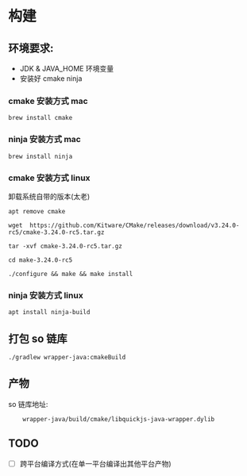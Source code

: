 # 构建
## 环境要求:
+ JDK & JAVA_HOME 环境变量
+ 安装好 cmake ninja

### cmake 安装方式 mac
```
brew install cmake
```

### ninja 安装方式 mac
```
brew install ninja
```

### cmake 安装方式 linux
卸载系统自带的版本(太老)

```
apt remove cmake

```

```
wget  https://github.com/Kitware/CMake/releases/download/v3.24.0-rc5/cmake-3.24.0-rc5.tar.gz
```

```
tar -xvf cmake-3.24.0-rc5.tar.gz
```

```
cd make-3.24.0-rc5
```

```
./configure && make && make install
```

### ninja 安装方式 linux
```
apt install ninja-build
```

## 打包 so 链库
```
./gradlew wrapper-java:cmakeBuild
```

## 产物
so 链库地址:
```shell
    wrapper-java/build/cmake/libquickjs-java-wrapper.dylib
```

## TODO
- [ ] 跨平台编译方式(在单一平台编译出其他平台产物)
